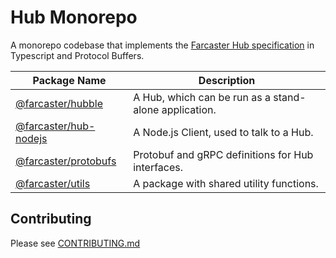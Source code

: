 # Hub Monorepo

A monorepo codebase that implements the [Farcaster Hub specification](https://github.com/farcasterxyz/protocol#4-hubs) in Typescript and Protocol Buffers.

| Package Name                                  | Description                                           |
| --------------------------------------------- | ----------------------------------------------------- |
| [@farcaster/hubble](/apps/hubble)             | A Hub, which can be run as a stand-alone application. |
| [@farcaster/hub-nodejs](/packages/hub-nodejs) | A Node.js Client, used to talk to a Hub.              |
| [@farcaster/protobufs](/packages/protobufs/)  | Protobuf and gRPC definitions for Hub interfaces.     |
| [@farcaster/utils](/packages/utils/)          | A package with shared utility functions.              |

## Contributing

Please see [CONTRIBUTING.md](./CONTRIBUTING.md)
